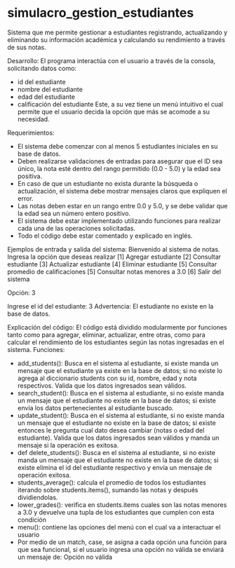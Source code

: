 # simulacro_gestion_estudiantes

Sistema que me permite gestionar a estudiantes registrando, actualizando y eliminando su información académica y calculando su rendimiento a través de sus notas.

Desarrollo: El programa interactúa con el usuario a través de la consola, solicitando datos como:
- id del estudiante
- nombre del estudiante
- edad del estudiante
- calificación del estudiante
Este, a su vez tiene un menú intuitivo el cual permite que el usuario decida la opción que más se acomode a su necesidad.

Requerimientos: 
- El sistema debe comenzar con al menos 5 estudiantes iniciales en su base de datos.
- Deben realizarse validaciones de entradas para asegurar que el ID sea único, la nota esté dentro del rango permitido (0.0 - 5.0) y la edad sea positiva.
- En caso de que un estudiante no exista durante la búsqueda o actualización, el sistema debe mostrar mensajes claros que expliquen el error.
- Las notas deben estar en un rango entre 0.0 y 5.0, y se debe validar que la edad sea un número entero positivo.
- El sistema debe estar implementado utilizando funciones para realizar cada una de las operaciones solicitadas.
- Todo el código debe estar comentado y explicado en inglés.

Ejemplos de entrada y salida del sistema:
Bienvenido al sistema de notas. Ingresa la opción que deseas realizar
[1] Agregar estudiante
[2] Consultar estudiante
[3] Actualizar estudiante
[4] Eliminar estudiante
[5] Consultar promedio de calificaciones
[5] Consultar notas menores a 3.0
[6] Salir del sistema

Opción:  3

Ingrese el id del estudiante: 3
Advertencia: El estudiante no existe en la base de datos.

Explicación del código:
El código está dividido modularmente por funciones tanto como para agregar, eliminar, actualizar, entre otras, como para calcular el rendimiento de los estudiantes según las notas ingresadas en el sistema.
Funciones:
- add_students(): Busca en el sistema al estudiante, si existe manda un mensaje que el estudiante ya existe en la base de datos; si no existe lo agrega al diccionario students con su id, nombre, edad y nota respectivos. Valida que los datos ingresados sean válidos.
- search_student():  Busca en el sistema al estudiante, si no existe manda un mensaje que el estudiante no existe en la base de datos; si existe envía los datos pertenecientes al estudiante buscado.
- update_student(): Busca en el sistema al estudiante, si no existe manda un mensaje que el estudiante no existe en la base de datos; si existe entonces le pregunta cual dato desea cambiar (notas o edad del estudiante). Valida que los datos ingresados sean válidos y manda un mensaje si la operación es exitosa.
- def delete_students(): Busca en el sistema al estudiante, si no existe manda un mensaje que el estudiante no existe en la base de datos; si existe elimina el id del estudiante respectivo y envía un mensaje de operación exitosa.
- students_average(): calcula el promedio de todos los estudiantes iterando sobre students.items(), sumando las notas y después dividiendolas.
- lower_grades(): verifica en students.items cuales son las notas menores a 3.0 y devuelve una tupla de los estudiantes que cumplen con esta condición
- menu(): contiene las opciones del menú con el cual va a interactuar el usuario
- Por medio de un match, case, se asigna a cada opción una función para que sea funcional, si el usuario ingresa una opción no válida se enviará un mensaje de: Opción no válida


